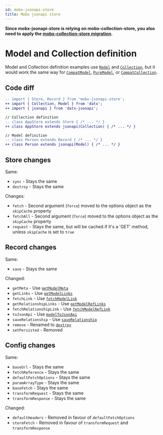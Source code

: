 ```yaml
---
id: mobx-jsonapi-store
title: Mobx jsonapi store
---
```


**Since mobx-jsonapi-store is relying on mobx-collection-store, you also need to apply the [mobx-collection-store migration](mobx-collection-store).**

# Model and Collection definition

Model and Collection definition examples use [`Model`](../api-reference/model) and [`Collection`](../api-reference/collection), but it would work the same way for [`CompatModel`](compat-model), [`PureModel`](../api-reference/pure-model), or [`CompatCollection`](compat-collection).

## Code diff

```diff
-- import { Store, Record } from 'mobx-jsonapi-store';
++ import { Collection, Model } from 'datx';
++ import { jsonapi } from 'datx-jsonapi';

// Collection definition
-- class AppStore extends Store { /* ... */ }
++ class AppStore extends jsonapi(Collection) { /* ... */ }

// Model definition
-- class Person extends Record { /* ... */ }
++ class Person extends jsonapi(Model) { /* ... */ }
```

## Store changes

Same:

- `sync` - Stays the same
- `destroy` - Stays the same

Changes:

- `fetch` - Second argument (`force`) moved to the options object as the `skipCache` property
- `fetchAll` - Second argument (`force`) moved to the options object as the `skipCache` property
- `request` - Stays the same, but will be cached if it's a 'GET' method, unless `skipCache` is set to `true`

## Record changes

Same:

- `save` - Stays the same

Changed:

- `getMeta` - Use [`getModelMeta`](jsonapi-utils#getmodelmeta)
- `getLinks` - Use [`getModelLinks`](jsonapi-utils#getmodellinks)
- `fetchLink` - Use [`fetchModelLink`](jsonapi-utils#fetchmodellink)
- `getRelationshipLinks` - Use [`getModelRefLinks`](jsonapi-utils#getmodelreflinks)
- `fetchRelationshipLink` - Use [`fetchModelRefLink`](jsonapi-utils#fetchmodelreflink)
- `toJsonApi` - Use [`modelToJsonApi`](jsonapi-utils#modeltojsonapi)
- `saveRelationship` - Use [`saveRelationship`](jsonapi-utils#saverelationship)
- `remove` - Renamed to [`destroy`](jsonapi-model)
- `setPersisted` - Removed

## Config changes

Same:

- `baseUrl` - Stays the same
- `fetchReference` - Stays the same
- `defaultFetchOptions` - Stays the same
- `paramArrayType` - Stays the same
- `baseFetch` - Stays the same
- `transformRequest` - Stays the same
- `transformResponse` - Stays the same

Changed:

- `defaultHeaders` - Removed in favour of `defaultFetchOptions`
- `storeFetch` - Removed in favour of `transformRequest` and `transformResponse`
